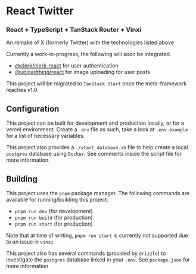 # React Twitter
### React + TypeScript + TanStack Router + Vinxi

An remake of X (formerly Twitter) with the technologies listed above

Currently a work-in-progress, the following will soon be integrated.

- [@clerk/clerk-react](https://clerk.com/docs/quickstarts/react) for user authentication
- [@uploadthing/react](https://docs.uploadthing.com/api-reference/react) for image uploading for user posts

This project will be migrated to `TanStack Start` once the meta-framework reaches v1.0

## Configuration

This project can be built for development and production locally, or for a vercel environment.
Create a `.env` file as such, take a look at `.env.example` for a list of necessary variables.

This project also provides a `./start_database.sh` file to help create a local `postgres` database
using `Docker`. See comments inside the script file for more information.

## Building

This project uses the `pnpm` package manager. The following commands are available for running/building this project:
- `pnpm run dev` (for development)
- `pnpm run build` (for production)
- `pnpm run start` (for production)

Note that at time of writing, `pnpm run start` is currently not supported due to an issue in `vinxi`

This project also has several commands (provided by `drizzle`) to investigate the `postgres` database linked in your `.env`. See `package.json` for more information
